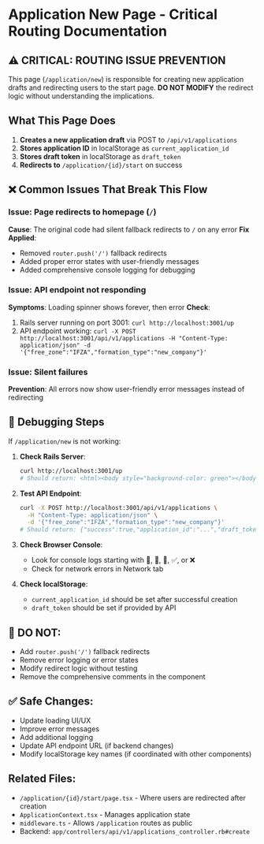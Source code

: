 # Application New Page - Critical Routing Documentation

## ⚠️ CRITICAL: ROUTING ISSUE PREVENTION

This page (`/application/new`) is responsible for creating new application drafts and redirecting users to the start page. **DO NOT MODIFY** the redirect logic without understanding the implications.

## What This Page Does

1. **Creates a new application draft** via POST to `/api/v1/applications`
2. **Stores application ID** in localStorage as `current_application_id`
3. **Stores draft token** in localStorage as `draft_token` 
4. **Redirects to** `/application/{id}/start` on success

## ❌ Common Issues That Break This Flow

### Issue: Page redirects to homepage (`/`)
**Cause**: The original code had silent fallback redirects to `/` on any error
**Fix Applied**: 
- Removed `router.push('/')` fallback redirects
- Added proper error states with user-friendly messages
- Added comprehensive console logging for debugging

### Issue: API endpoint not responding
**Symptoms**: Loading spinner shows forever, then error
**Check**: 
1. Rails server running on port 3001: `curl http://localhost:3001/up`
2. API endpoint working: `curl -X POST http://localhost:3001/api/v1/applications -H "Content-Type: application/json" -d '{"free_zone":"IFZA","formation_type":"new_company"}'`

### Issue: Silent failures
**Prevention**: All errors now show user-friendly error messages instead of redirecting

## 🔧 Debugging Steps

If `/application/new` is not working:

1. **Check Rails Server**:
   ```bash
   curl http://localhost:3001/up
   # Should return: <html><body style="background-color: green"></body></html>
   ```

2. **Test API Endpoint**:
   ```bash
   curl -X POST http://localhost:3001/api/v1/applications \
     -H "Content-Type: application/json" \
     -d '{"free_zone":"IFZA","formation_type":"new_company"}'
   # Should return: {"success":true,"application_id":"...","draft_token":"..."}
   ```

3. **Check Browser Console**:
   - Look for console logs starting with 🚀, 📡, 📄, ✅, or ❌
   - Check for network errors in Network tab

4. **Check localStorage**:
   - `current_application_id` should be set after successful creation
   - `draft_token` should be set if provided by API

## 🚨 DO NOT:

- Add `router.push('/')` fallback redirects
- Remove error logging or error states
- Modify redirect logic without testing
- Remove the comprehensive comments in the component

## ✅ Safe Changes:

- Update loading UI/UX
- Improve error messages
- Add additional logging
- Update API endpoint URL (if backend changes)
- Modify localStorage key names (if coordinated with other components)

## Related Files:

- `/application/{id}/start/page.tsx` - Where users are redirected after creation
- `ApplicationContext.tsx` - Manages application state
- `middleware.ts` - Allows `/application` routes as public
- Backend: `app/controllers/api/v1/applications_controller.rb#create`


